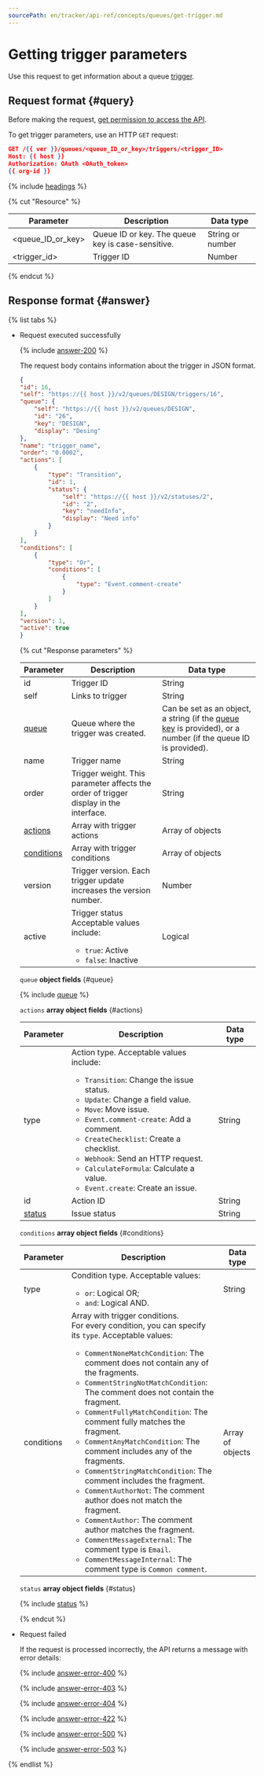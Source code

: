 ```yaml
---
sourcePath: en/tracker/api-ref/concepts/queues/get-trigger.md
---
```

# Getting trigger parameters

Use this request to get information about a queue [trigger](../../user/trigger.md).

## Request format {#query}

Before making the request, [get permission to access the API](../access.md).

To get trigger parameters, use an HTTP `GET` request:

```json
GET /{{ ver }}/queues/<queue_ID_or_key>/triggers/<trigger_ID>
Host: {{ host }}
Authorization: OAuth <OAuth_token>
{{ org-id }}
```

{% include [headings](../../../_includes/tracker/api/headings.md) %}

{% cut "Resource" %}

| Parameter | Description | Data type |
----- | ----- | -----
| \<queue_ID_or_key\> | Queue ID or key. The queue key is case-sensitive. | String or number |
| \<trigger_id\> | Trigger ID | Number |

{% endcut %}

## Response format {#answer}

{% list tabs %}

- Request executed successfully

   {% include [answer-200](../../../_includes/tracker/api/answer-200.md) %}

   The request body contains information about the trigger in JSON format.

   ```json
   {
   "id": 16,
   "self": "https://{{ host }}/v2/queues/DESIGN/triggers/16",
   "queue": {
       "self": "https://{{ host }}/v2/queues/DESIGN",
       "id": "26",
       "key": "DESIGN",
       "display": "Desing"
   },
   "name": "trigger_name",
   "order": "0.0002",
   "actions": [
       {
           "type": "Transition",
           "id": 1,
           "status": {
               "self": "https://{{ host }}/v2/statuses/2",
               "id": "2",
               "key": "needInfo",
               "display": "Need info"
           }
       }
   ],
   "conditions": [
       {
           "type": "Or",
           "conditions": [
               {
                   "type": "Event.comment-create"
               }
           ]
       }
   ],
   "version": 1,
   "active": true
   }
   ```

   {% cut "Response parameters" %}

   | Parameter | Description | Data type |
   ----- | ----- | -----
   | id | Trigger ID | String |
   | self | Links to trigger | String |
   | [queue](#queue) | Queue where the trigger was created. | Can be set as an object, a string (if the [queue key](../../manager/create-queue.md#key) is provided), or a number (if the queue ID is provided). |
   | name | Trigger name | String |
   | order | Trigger weight. This parameter affects the order of trigger display in the interface. | String |
   | [actions](#actions) | Array with trigger actions | Array of objects |
   | [conditions](#conditions) | Array with trigger conditions | Array of objects |
   | version | Trigger version. Each trigger update increases the version number. | Number |
   | active | Trigger status Acceptable values include:<ul><li>`true`: Active</li><li>`false`: Inactive</li></ul> | Logical |

   `queue` **object fields** {#queue}

   {% include [queue](../../../_includes/tracker/api/queue.md) %}

   `actions` **array object fields** {#actions}

   | Parameter | Description | Data type |
   ----- | ----- | -----
   | type | Action type. Acceptable values include:<ul><li>`Transition`: Change the issue status.</li><li>`Update`: Change a field value.</li><li>`Move`: Move issue.</li><li>`Event.comment-create`: Add a comment.</li><li>`CreateChecklist`: Create a checklist.</li><li>`Webhook`: Send an HTTP request.</li><li>`CalculateFormula`: Calculate a value.</li><li>`Event.create`: Create an issue.</li></ul> | String |
   | id | Action ID | String |
   | [status](#status) | Issue status | String |

   `conditions` **array object fields** {#conditions}

   | Parameter | Description | Data type |
   | ----- | ----- | ----- |
   | type | Condition type. Acceptable values:<ul><li>`or`: Logical OR;</li><li>`and`: Logical AND.</li></ul> | String |
   | conditions | Array with trigger conditions.<br/>For every condition, you can specify its `type`. Acceptable values:<ul><li>`CommentNoneMatchCondition`: The comment does not contain any of the fragments.</li><li>`CommentStringNotMatchCondition`: The comment does not contain the fragment.</li><li>`CommentFullyMatchCondition`: The comment fully matches the fragment.</li><li>`CommentAnyMatchCondition`: The comment includes any of the fragments.</li><li>`CommentStringMatchCondition`: The comment includes the fragment.</li><li>`CommentAuthorNot`: The comment author does not match the fragment.</li><li>`CommentAuthor`: The comment author matches the fragment.</li><li>`CommentMessageExternal`: The comment type is `Email`.</li><li>`CommentMessageInternal`: The comment type is `Common comment`.</li></ul> | Array of objects |

   `status` **array object fields** {#status}

   {% include [status](../../../_includes/tracker/api/status.md) %}

   {% endcut %}

- Request failed

   If the request is processed incorrectly, the API returns a message with error details:

   {% include [answer-error-400](../../../_includes/tracker/api/answer-error-400.md) %}

   {% include [answer-error-403](../../../_includes/tracker/api/answer-error-403.md) %}

   {% include [answer-error-404](../../../_includes/tracker/api/answer-error-404.md) %}

   {% include [answer-error-422](../../../_includes/tracker/api/answer-error-422.md) %}

   {% include [answer-error-500](../../../_includes/tracker/api/answer-error-500.md) %}

   {% include [answer-error-503](../../../_includes/tracker/api/answer-error-503.md) %}

{% endlist %}